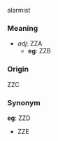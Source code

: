 alarmist
### Meaning
+ _adj_: ZZA
    + __eg__: ZZB

### Origin

ZZC

### Synonym

__eg__: ZZD

+ ZZE



